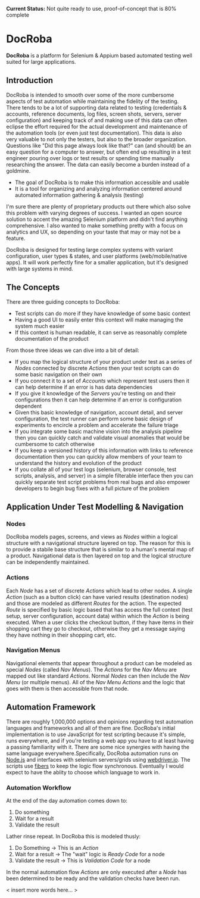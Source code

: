 **Current Status:** Not quite ready to use, proof-of-concept that is 80% complete

# DocRoba
**DocRoba** is a platform for Selenium & Appium based automated testing well suited for large applications.

## Introduction
DocRoba is intended to smooth over some of the more cumbersome aspects of test automation while maintaining the fidelity of the testing. There tends to be a lot of supporting data related to testing (credentials & accounts, reference documents, log files, screen shots, servers, server configuration) and keeping track of and making use of this data can often eclipse the effort required for the actual development and maintenance of the automation tools (or even just test documentation). This data is also very valuable to not only the testers, but also to the broader organization. Questions like "Did this page always look like that?" can (and should) be an easy question for a computer to answer, but often end up resulting in a test engineer pouring over logs or test results or spending time manually researching the answer. The data can easily become a burden instead of a goldmine.

* The goal of DocRoba is to make this information accessible and usable
* It is a tool for organizing and analyzing information centered around automated information gathering & analysis (testing) 

I'm sure there are plenty of proprietary products out there which also solve this problem with varying degrees of success. I wanted an open source solution to accent the amazing Selenium platform and didn't find anything comprehensive. I also wanted to make something pretty with a focus on analytics and UX, so depending on your taste that may or may not be a feature.

DocRoba is designed for testing large complex systems with variant configuration, user types & states, and user platforms (web/mobile/native apps). It will work perfectly fine for a smaller application, but it's designed with large systems in mind.

## The Concepts
There are three guiding concepts to DocRoba:

* Test scripts can do more if they have knowledge of some basic context
* Having a good UI to easily enter this context will make managing the system much easier
* If this context is human readable, it can serve as reasonably complete documentation of the product

From those three ideas we can dive into a bit of detail:

* If you map the logical structure of your product under test as a series of *Nodes* connected by discrete *Actions* then your test scripts can do some basic navigation on their own
* If you connect it to a set of *Accounts* which represent test users then it can help determine if an error is has data dependencies
* If you give it knowledge of the *Servers* you're testing on and their configurations then it can help determine if an error is configuration dependent
* Given this basic knowledge of navigation, account detail, and server configuration, the test runner can perform some basic design of experiments to encircle a problem and accelerate the failure triage
* If you integrate some basic machine vision into the analysis pipeline then you can quickly catch and validate visual anomalies that would be cumbersome to catch otherwise
* If you keep a versioned history of this information with links to reference documentation then you can quickly allow members of your team to understand the history and evolution of the product
* If you collate all of your test logs (selenium, browser console, test scripts, analysis, and server) in a simple filterable interface then you can quickly separate test script problems from real bugs and also empower developers to begin bug fixes with a full picture of the problem

## Application Under Test Modelling & Navigation

### Nodes
DocRoba models pages, screens, and views as *Nodes* within a logical structure with a navigational structure layered on top. The reason for this is to provide a stabile base structure that is similar to a human's mental map of a product. Navigational data is then layered on top and the logical structure can be independently maintained.

### Actions
Each *Node* has a set of discrete *Actions* which lead to other nodes. A single *Action* (such as a button click) can have varied results (destination nodes) and those are modeled as different *Routes* for the action. The expected *Route* is specified by basic logic based that has access the full context (test setup, server configuration, account data) within which the *Action* is being executed. When a user clicks the checkout button, if they have items in their shopping cart they go to checkout, otherwise they get a message saying they have nothing in their shopping cart, etc.

### Navigation Menus
Navigational elements that appear throughout a product can be modeled as special *Nodes* (called *Nav Menus*). The *Actions* for the *Nav Menu* are mapped out like standard *Actions*. Normal *Nodes* can then include the *Nav Menu* (or multiple menus). All of the *Nav Menu* *Actions* and the logic that goes with them is then accessible from that node.

## Automation Framework
There are roughly 1,000,000 options and opinions regarding test automation languages and frameworks and all of them are fine. DocRoba's initial implementation is to use JavaScript for test scripting because it's simple, runs everywhere, and if you're testing a web app you have to at least having a passing familiarity with it. There are some nice synergies with having the same language everywhere.Specifically, DocRoba automation runs on [Node.js](https://nodejs.org) and interfaces with selenium servers/grids using [webdriver.io](http://webdriver.io/). The scripts use [fibers](https://github.com/laverdet/node-fibers) to keep the logic flow synchronous. Eventually I would expect to have the ablity to choose which language to work in.

### Automation Workflow
At the end of the day automation comes down to:

1. Do something
2. Wait for a result
3. Validate the result

Lather rinse repeat. In DocRoba this is modeled thusly:

1. Do Something → This is an *Action*
2. Wait for a result → The "wait" logic is *Ready Code* for a node
3. Validate the result → This is *Validation Code* for a node

In the normal automation flow *Actions* are only executed after a *Node* has been determined to be ready and the validation checks have been run.

< insert more words here... >